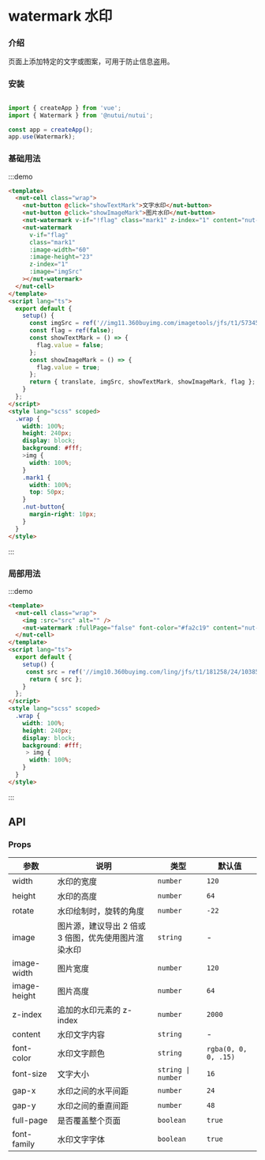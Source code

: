 # watermark 水印

### 介绍

页面上添加特定的文字或图案，可用于防止信息盗用。

### 安装

```javascript

import { createApp } from 'vue';
import { Watermark } from '@nutui/nutui';

const app = createApp();
app.use(Watermark);

```

### 基础用法

:::demo

```html
<template>
  <nut-cell class="wrap">
    <nut-button @click="showTextMark">文字水印</nut-button>
    <nut-button @click="showImageMark">图片水印</nut-button>
    <nut-watermark v-if="!flag" class="mark1" z-index="1" content="nut-ui-water-mark"></nut-watermark>
    <nut-watermark
      v-if="flag"
      class="mark1"
      :image-width="60"
      :image-height="23"
      z-index="1"
      :image="imgSrc"
    ></nut-watermark>
  </nut-cell>
</template>
<script lang="ts">
  export default {
    setup() {
      const imgSrc = ref('//img11.360buyimg.com/imagetools/jfs/t1/57345/6/20069/8019/62b995cdEd96fef03/51d3302dfeccd1d2.png');
      const flag = ref(false);
      const showTextMark = () => {
        flag.value = false;
      };
      const showImageMark = () => {
        flag.value = true;
      };
      return { translate, imgSrc, showTextMark, showImageMark, flag };
    }
  };
</script>
<style lang="scss" scoped>
  .wrap {
    width: 100%;
    height: 240px;
    display: block;
    background: #fff;
    >img {
      width: 100%;
    }
    .mark1 {
      width: 100%;
      top: 50px;
    }
    .nut-button{
      margin-right: 10px;
    }
  }
</style>
```
:::

### 局部用法

:::demo

```html
<template>
  <nut-cell class="wrap">
    <img :src="src" alt="" />
    <nut-watermark :fullPage="false" font-color="#fa2c19" content="nut-ui"></nut-watermark>
  </nut-cell>
</template>
<script lang="ts">
  export default {
    setup() {
     const src = ref('//img10.360buyimg.com/ling/jfs/t1/181258/24/10385/53029/60d04978Ef21f2d42/92baeb21f907cd24.jpg');
      return { src };
    }
  };
</script>
<style lang="scss" scoped>
  .wrap {
    width: 100%;
    height: 240px;
    display: block;
    background: #fff;
     > img {
      width: 100%;
    }
  }
</style>
```
:::

## API

### Props

| 参数          | 说明                             | 类型   | 默认值           |
|--------------|----------------------------------|--------|------------------|
| width       | 水印的宽度                                           | `number`           | `120`                |
| height      | 水印的高度                                           | `number`           | `64`                 |
| rotate      | 水印绘制时，旋转的角度                  | `number`           | `-22`                |
| image       | 图片源，建议导出 2 倍或 3 倍图，优先使用图片渲染水印 | `string`           | -                    |
| image-width  | 图片宽度                                             | `number`           | `120`                |
| image-height | 图片高度                                             | `number`           | `64`                 |
| z-index      | 追加的水印元素的 z-index                             | `number`           | `2000`               |
| content     | 水印文字内容                                         | `string`           | -                    |
| font-color   | 水印文字颜色                                         | `string`           | `rgba(0, 0, 0, .15)` |
| font-size    | 文字大小                                             | `string \| number` | `16`                 |
| gap-x        | 水印之间的水平间距                                   | `number`           | `24`                 |
| gap-y       | 水印之间的垂直间距                                   | `number`           | `48`                 |
| full-page    | 是否覆盖整个页面                                     | `boolean`          | `true`               |
| font-family  | 水印文字字体                                     | `boolean`          | `true`               |


